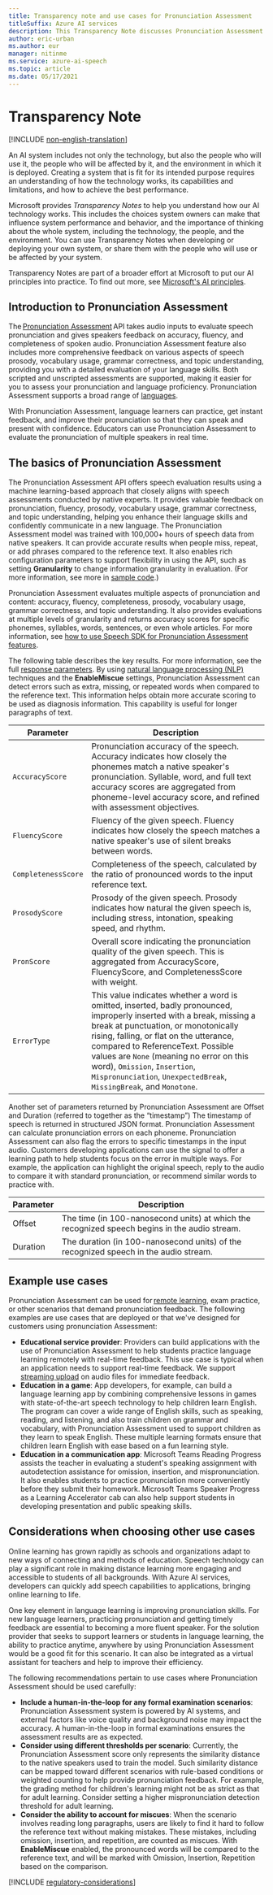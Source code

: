 ```yaml
---
title: Transparency note and use cases for Pronunciation Assessment
titleSuffix: Azure AI services
description: This Transparency Note discusses Pronunciation Assessment and the key considerations for making use of this technology responsibly.
author: eric-urban
ms.author: eur 
manager: nitinme
ms.service: azure-ai-speech
ms.topic: article
ms.date: 05/17/2021
---
```


# Transparency Note

[!INCLUDE [non-english-translation](../../includes/non-english-translation.md)]

An AI system includes not only the technology, but also the people who will use it, the people who will be affected by it, and the environment in which it is deployed. Creating a system that is fit for its intended purpose requires an understanding of how the technology works, its capabilities and limitations, and how to achieve the best performance.

Microsoft provides *Transparency Notes* to help you understand how our AI technology works. This includes the choices system owners can make that influence system performance and behavior, and the importance of thinking about the whole system, including the technology, the people, and the environment. You can use Transparency Notes when developing or deploying your own system, or share them with the people who will use or be affected by your system.

Transparency Notes are part of a broader effort at Microsoft to put our AI principles into practice. To find out more, see [Microsoft's AI principles](https://www.microsoft.com/ai/responsible-ai).

## Introduction to Pronunciation Assessment

The [Pronunciation Assessment](/azure/ai-services/speech-service/speech-to-text) API takes audio inputs to evaluate speech pronunciation and gives speakers feedback on accuracy, fluency, and completeness of spoken audio. Pronunciation Assessment feature also includes more comprehensive feedback on various aspects of speech prosody, vocabulary usage, grammar correctness, and topic understanding, providing you with a detailed evaluation of your language skills. Both scripted and unscripted assessments are supported, making it easier for you to assess your pronunciation and language proficiency. Pronunciation Assessment supports a broad range of [languages](/azure/ai-services/speech-service/language-support?tabs=pronunciation-assessment#pronunciation-assessment).

With Pronunciation Assessment, language learners can practice, get instant feedback, and improve their pronunciation so that they can speak and present with confidence. Educators can use Pronunciation Assessment to evaluate the pronunciation of multiple speakers in real time.

## The basics of Pronunciation Assessment

The Pronunciation Assessment API offers speech evaluation results using a machine learning-based approach that closely aligns with speech assessments conducted by native experts. It provides valuable feedback on pronunciation, fluency, prosody, vocabulary usage, grammar correctness, and topic understanding, helping you enhance their language skills and confidently communicate in a new language. The Pronunciation Assessment model was trained with 100,000+ hours of speech data from native speakers. It can provide accurate results when people miss, repeat, or add phrases compared to the reference text. It also enables rich configuration parameters to support flexibility in using the API, such as setting **Granularity** to change information granularity in evaluation. (For more information, see more in [sample code](/azure/ai-services/speech-service/rest-speech-to-text#pronunciation-assessment-parameters).)

Pronunciation Assessment evaluates multiple aspects of pronunciation and content: accuracy, fluency, completeness, prosody, vocabulary usage, grammar correctness, and topic understanding. It also provides evaluations at multiple levels of granularity and returns accuracy scores for specific phonemes, syllables, words, sentences, or even whole articles. For more information, see [how to use Speech SDK for Pronunciation Assessment features](/azure/ai-services/speech-service/how-to-pronunciation-assessment?pivots=programming-language-csharp).

The following table describes the key results. For more information, see the full [response parameters](/azure/ai-services/speech-service/rest-speech-to-text#response-parameters). By using [natural language processing (NLP)](https://en.wikipedia.org/wiki/Natural_language_processing) techniques and the **EnableMiscue** settings, Pronunciation Assessment can detect errors such as extra, missing, or repeated words when compared to the reference text. This information helps obtain more accurate scoring to be used as diagnosis information. This capability is useful for longer paragraphs of text.

|     Parameter             |   Description                |
|---------------------------|----------------------------------------------------|
| `AccuracyScore`     | Pronunciation accuracy of the speech. Accuracy indicates how closely the phonemes match a native speaker's pronunciation. Syllable, word, and full text accuracy scores are aggregated from phoneme-level accuracy score, and refined with assessment objectives. |
| `FluencyScore`       | Fluency of the given speech. Fluency indicates how closely the speech matches a native speaker's use of silent breaks between words. |
| `CompletenessScore`  | Completeness of the speech, calculated by the ratio of pronounced words to the input reference text. |
| `ProsodyScore`       | Prosody of the given speech. Prosody indicates how natural the given speech is, including stress, intonation, speaking speed, and rhythm. |
| `PronScore`          | Overall score indicating the pronunciation quality of the given speech. This is aggregated from AccuracyScore, FluencyScore, and CompletenessScore with weight. |
| `ErrorType`          | This value indicates whether a word is omitted, inserted, badly pronounced, improperly inserted with a break, missing a break at punctuation, or monotonically rising, falling, or flat on the utterance, compared to ReferenceText. Possible values are `None` (meaning no error on this word), `Omission`, `Insertion`, `Mispronunciation`, `UnexpectedBreak`, `MissingBreak`, and `Monotone`. |

Another set of parameters returned by Pronunciation Assessment are Offset and Duration (referred to together as the “timestamp”) The timestamp of speech is returned in structured JSON format. Pronunciation Assessment can calculate pronunciation errors on each phoneme. Pronunciation Assessment can also flag the errors to specific timestamps in the input audio. Customers developing applications can use the signal to offer a learning path to help students focus on the error in multiple ways. For example, the application can highlight the original speech, reply to the audio to compare it with standard pronunciation, or recommend similar words to practice with.

|     Parameter     |     Description                                                                                           |
|-------------------|-----------------------------------------------------------------------------------------------------------|
|     Offset        |     The time   (in 100-nanosecond units) at which the recognized speech begins in the audio   stream.     |
|     Duration      |     The duration (in 100-nanosecond units) of the recognized speech in the audio stream.                |

## Example use cases

Pronunciation Assessment can be used for [remote learning](https://techcommunity.microsoft.com/t5/azure-ai/improve-remote-learning-with-speech-enabled-apps-powered-by/ba-p/1612807), exam practice, or other scenarios that demand pronunciation feedback. The following examples are use cases that are deployed or that we've designed for customers using pronunciation Assessment:
- **Educational service provider**: Providers can build applications with the use of Pronunciation Assessment to help students practice language learning remotely with real-time feedback. This use case is typical when an application needs to support real-time feedback. We support [streaming upload](/azure/ai-services/speech-service/how-to-pronunciation-assessment#pronunciation-assessment-in-streaming-mode) on audio files for immediate feedback.
- **Education in a game**:  App developers, for example, can build a language learning app by combining comprehensive lessons in games with state-of-the-art speech technology to help children learn English. The program can cover a wide range of English skills, such as speaking, reading, and listening, and also train children on grammar and vocabulary, with Pronunciation Assessment used to support children as they learn to speak English. These multiple learning formats ensure that children learn English with ease based on a fun learning style.
- **Education in a communication app**: Microsoft Teams Reading Progress assists the teacher in evaluating a student's speaking assignment with autodetection assistance for omission, insertion, and mispronunciation. It also enables students to practice pronunciation more conveniently before they submit their homework. Microsoft Teams Speaker Progress as a Learning Accelerator cab can also help support students in developing presentation and public speaking skills.

## Considerations when choosing other use cases

Online learning has grown rapidly as schools and organizations adapt to new ways of connecting and methods of education. Speech technology can play a significant role in making distance learning more engaging and accessible to students of all backgrounds. With Azure AI services, developers can quickly add speech capabilities to applications, bringing online learning to life.

One key element in language learning is improving pronunciation skills. For new language learners, practicing pronunciation and getting timely feedback are essential to becoming a more fluent speaker. For the solution provider that seeks to support learners or students in language learning, the ability to practice anytime, anywhere by using Pronunciation Assessment would be a good fit for this scenario. It can also be integrated as a virtual assistant for teachers and help to improve their efficiency.

The following recommendations pertain to use cases where Pronunciation Assessment should be used carefully:
- **Include a human-in-the-loop for any formal examination scenarios**: Pronunciation Assessment system is powered by AI systems, and external factors like voice quality and background noise may impact the accuracy. A human-in-the-loop in formal examinations ensures the assessment results are as expected.
- **Consider using different thresholds per scenario**: Currently, the Pronunciation Assessment score only represents the similarity distance to the native speakers used to train the model. Such similarity distance can be mapped toward different scenarios with rule-based conditions or weighted counting to help provide pronunciation feedback. For example, the grading method for children's learning might not be as strict as that for adult learning. Consider setting a higher mispronunciation detection threshold for adult learning. 
- **Consider the ability to account for miscues**:  When the scenario involves reading long paragraphs, users are likely to find it hard to follow the reference text without making mistakes. These mistakes, including omission, insertion, and repetition, are counted as miscues. With **EnableMiscue** enabled, the pronounced words will be compared to the reference text, and will be marked with Omission, Insertion, Repetition based on the comparison.

[!INCLUDE [regulatory-considerations](../../includes/regulatory-considerations.md)]

